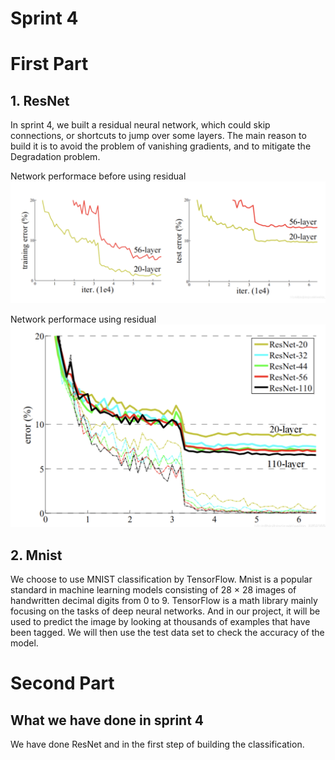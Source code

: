 Sprint 4 
== 
# First Part
## 1. ResNet  
In sprint 4, we built a residual neural network, which could skip connections, or shortcuts to jump over some layers. The main reason to build it is to avoid the problem of vanishing gradients, and to mitigate the Degradation problem.  

Network performace before using residual
![image](https://github.com/ChujunQi/EC601_photonics_image_processor/blob/main/Sprint%204/performance%20before%20using%20resnet.png)  

Network performace using residual
![image](https://github.com/ChujunQi/EC601_photonics_image_processor/blob/main/Sprint%204/performance%20using%20resnet.png)  

## 2. Mnist  
We choose to use MNIST classification by TensorFlow. Mnist is a popular standard in machine learning models consisting of 28 × 28 images of handwritten decimal digits from 0 to 9. TensorFlow is a math library mainly focusing on the tasks of deep neural networks. And in our project, it will be used to predict the image by looking at thousands of examples that have been tagged. We will then use the test data set to check the accuracy of the model.

# Second Part
## What we have done in sprint 4  
We have done ResNet and in the first step of building the classification.

